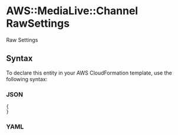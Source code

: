 # AWS::MediaLive::Channel RawSettings<a name="aws-properties-medialive-channel-rawsettings"></a>

Raw Settings

## Syntax<a name="aws-properties-medialive-channel-rawsettings-syntax"></a>

To declare this entity in your AWS CloudFormation template, use the following syntax:

### JSON<a name="aws-properties-medialive-channel-rawsettings-syntax.json"></a>

```
{
}
```

### YAML<a name="aws-properties-medialive-channel-rawsettings-syntax.yaml"></a>

```
```